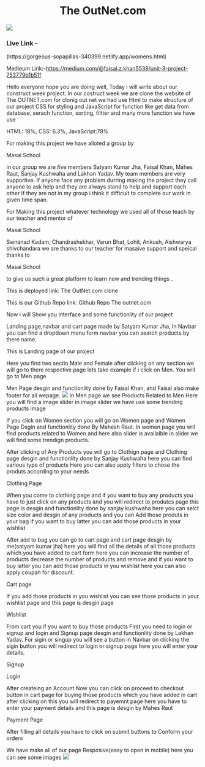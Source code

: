 
<h1 align="center">The OutNet.com </h1>
<img src="https://miro.medium.com/max/1400/1*TAZUupFlp6HTOlneDDwwHQ.png"></img>
 <p><h3>Live Link - </h3>(https://gorgeous-sopapillas-340399.netlify.app/womens.html)</p>
 Medieum Link:-<a href="https://medium.com/@faisal.z.khan5538/unit-3-project-753779b1b51f">https://medium.com/@faisal.z.khan5538/unit-3-project-753779b1b51f</a>
 
Hello everyone hope you are doing well, Today i will write about our construct week project. In our costruct week we are clone the website of The OUTNET.com for clonig out net we had use Html to make structure of our project CSS for styling and JavaScript for function like get data from database, serach function, sorting, filtter and many more function we have use

HTML: 18%, CSS: 6.3%, JavaScript:78%

For making this project we have alloted a group by

Masai School

in our group we are five members Satyam Kumar Jha, Faisal Khan, Mahes Raut, Sanjay Kushwaha and Lakhan Yadav. My team members are very supportive. If anyone face any problem durring making the project they call anyone to ask help and they are always stand to help and support each other If they are not in my group i think it difficult to complete our work in given time span.

For Making this project whatever technology we used all of those teach by our teacher and mentor of

Masai School

Swnanad Kadam, Chandrashekhar, Varun Bhat, Lohit, Ankush, Aishwarya shivchandara we are thanks to our teacher for masaive support and speical thanks to

Masai School

to give us such a great platform to learn new and trending things .

This is deployed link: The OutNet.com clone

This is our Github Repo link: Github Repo The outnet.ocm

Now i will Show you interface and some functionlity of our project

Landing page,navbar and cart page made by Satyam Kumar Jha, In Navbar you can find a dropdown menu form navbar you can search products by there name.

This is Landing page of our project


Here you find two sectio Male and Female after clicking on any section we will go to there respective page lets take example if i click on Men. You will go to Men page

Men Page desgin and functionlity done by Faisal Khan, and Faisal also make footer for all wepage.
<img src="https://miro.medium.com/max/1400/1*rhPAAVQFCyM0yd5EdnUGaw.png"></img>
In Men page we see Products Related to Men Here you will find a image slider in image slider we have use some trending products image



If you click on Women section you will go on Women page and Women Page Dsgin and functionlity done By Mahesh Raut. In women page you will find products related to Women and here also slider is availalble in slider we will find some trendign products.

After clicking of Any Products you will go to Clothign page and Clothing page desgin and functionlity done by Sanjay Kushwaha here you can find various type of products Here you can also apply filters to chose the produts according to your needs


Clothing Page

When you come to clothing page and if you want to buy any products you have to just click on any products and you will redirect to produtcs page this page is desgin and functionlity done by sanjay kushwaha here you can selct size color and desgin of any products and you can Add those produts in your bag if you want to buy latter you can add those products in your wishlist


After add to bag you can go to cart page and cart page desgin by me(satyam kumar jha) here you will find all the details of all those products which you have added to cart form here you can increase the number of products decrease the number of products and remove and if you want to buy latter you can add those products in you wishlist here you can also apply coupan for discount.


Cart page

If you add those products in you wishlist you can see those products in your wishlist page and this page is desgin page


Wishlist

From cart you if you want to buy those products First you need to login or signup and login and Signup page desgin and functionlity done by Lakhan Yadav. For sigin or singup you will see a button in Navbar on clicking the sigin button you will redirect to login or signup page here you will enter your details.


Signup


Login

After createing an Account Now you can click on proceed to checkout button in cart page for buying those products which you have added in cart after clicking on this you will redirect to payemnt page here you have to enter your payment details and this page is desgin by Mahes Raut


Payment Page

After filling all details you have to click on submit buttons to Conform your orders

We have make all of our page Resposive(easy to open in mobile) here you can see some images
<img src="https://miro.medium.com/max/1400/1*Lrkzfe-S6OXNJ7uTiOtC0Q.jpeg"></img>
